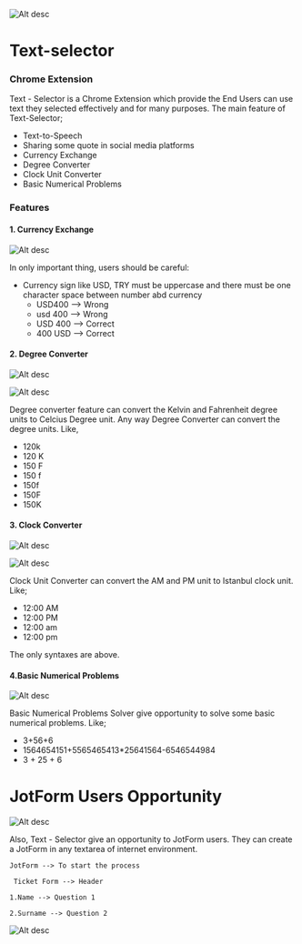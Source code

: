 ![Alt desc](https://github.com/softyak/Text-selector-chr-ext/blob/master/img/logo.png)

# Text-selector

### Chrome Extension

Text - Selector is a Chrome Extension which provide the End Users can use text they selected effectively and for many purposes. The main feature of Text-Selector;

  * Text-to-Speech 
  * Sharing some quote in social media platforms
  * Currency Exchange
  * Degree Converter
  * Clock Unit Converter
  * Basic Numerical Problems
  

### Features

#### 1. Currency Exchange
 
![Alt desc](https://github.com/softyak/Text-selector-chr-ext/blob/master/img/ce-1.PNG)

In only important thing, users should be careful:
   - Currency sign like USD, TRY must be uppercase and there must be one character space between number abd currency 
      - USD400 --> Wrong
      - usd 400 --> Wrong 
      - USD 400 --> Correct
      - 400 USD --> Correct 
      
#### 2. Degree Converter

![Alt desc](https://github.com/softyak/Text-selector-chr-ext/blob/master/img/dc-1.PNG)

![Alt desc](https://github.com/softyak/Text-selector-chr-ext/blob/master/img/dc-2.PNG)

Degree converter feature can convert the Kelvin and Fahrenheit degree units to Celcius Degree unit.
Any way Degree Converter can convert the degree units. Like, 

  - 120k
  - 120 K
  - 150 F
  - 150 f
  - 150f
  - 150F
  - 150K
  
#### 3. Clock Converter

![Alt desc](https://github.com/softyak/Text-selector-chr-ext/blob/master/img/cc-1.PNG)

![Alt desc](https://github.com/softyak/Text-selector-chr-ext/blob/master/img/cc-2.PNG)

Clock Unit Converter can convert the AM and PM unit to Istanbul clock unit. Like;

   - 12:00 AM
   - 12:00 PM
   - 12:00 am
   - 12:00 pm

The only syntaxes are above.

#### 4.Basic Numerical Problems

![Alt desc](https://github.com/softyak/Text-selector-chr-ext/blob/master/img/bm.PNG)

Basic Numerical Problems Solver give opportunity to solve some basic numerical problems. Like;

  - 3+56+6
  - 1564654151+5565465413*25641564-6546544984
  - 3 + 25 + 6

# JotForm Users Opportunity

![Alt desc](https://github.com/softyak/Text-selector-chr-ext/blob/master/img/jotform2.png)

Also, Text - Selector give an opportunity to JotForm users. They can create a JotForm in any textarea of internet environment.

```
JotForm --> To start the process
 
 Ticket Form --> Header
 
1.Name --> Question 1

2.Surname --> Question 2

```

![Alt desc](https://github.com/softyak/Text-selector-chr-ext/blob/master/img/podo.gif)







